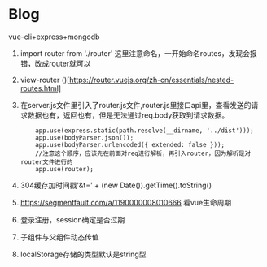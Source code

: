 # Blog
vue-cli+express+mongodb

1. import router from './router' 这里注意命名，一开始命名routes，发现会报错，改成router就可以
2. view-router ()[https://router.vuejs.org/zh-cn/essentials/nested-routes.html]
3. 在server.js文件里引入了router.js文件,router.js里接口api里，查看发送的请求数据也有，返回也有，但是无法通过req.body获取到请求数据。
    ```
        app.use(express.static(path.resolve(__dirname, '../dist')));
        app.use(bodyParser.json());
        app.use(bodyParser.urlencoded({ extended: false }));
        //注意这个顺序，应该先在前面对req进行解析，再引入router，因为解析是对router文件进行的
        app.use(router);
    ```
    
4. 304缓存加时间戳'&t=' + (new Date()).getTime().toString()
5. https://segmentfault.com/a/1190000008010666 看vue生命周期
6. 登录注册，session确定是否过期
7. 子组件与父组件动态传值
8. localStorage存储的类型默认是string型